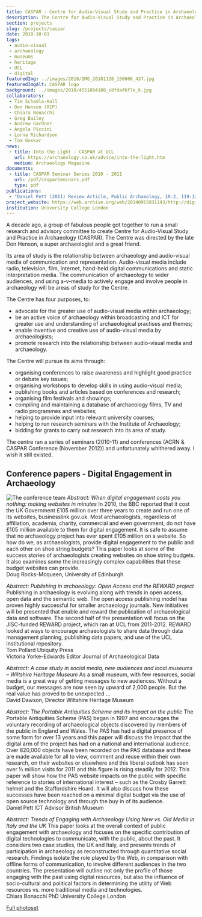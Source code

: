 ```yaml
---
title: CASPAR - Centre for Audio-Visual Study and Practice in Archaeology
description: The Centre for Audio-Visual Study and Practice in Archaeology (CASPAR) is a research centre at the University of York, which aims to develop new methods for the study of the past through the use of audio-visual media.
section: projects
slug: /projects/caspar
date: 2010-10-01
tags:
 - audio-visual
 - archaeology
 - museums
 - heritage
 - UCL
 - digital
featuredImg: ../images/2010/IMG_20181126_150608_437.jpg
featuredImgAlt: CASPAR logo
background: ../images/2010/4551894108_c8fdaf6f7e_k.jpg
collaborators:
 - Tim Schadla-Hall
 - Don Henson (RIP)
 - Chiara Bonacchi
 - Greg Bailey 
 - Andrew Gardner 
 - Angela Piccini
 - Lorna Richardson
 - Tom Goskar
news:
 - title: Into the Light – CASPAR at UCL
   url: https://archaeology.co.uk/advice/into-the-light.htm
   medium: Archaeology Magazine
documents:
 - title: CASPAR Seminar Series 2010 - 2011
   url: /pdf/casparSeminars.pdf
   type: pdf
publications:
 - "Daniel Pett (2011) Review Article, Public Archaeology, 10:2, 119-127, DOI: 10.1179/175355311X13086617126648"
project_website: https://web.archive.org/web/20140915031143/http://digitalengagementinarchaeology.wordpress.com/
institution: University College London
---
```

A decade ago, a group of fabulous people got together to run a small research and advisory committee to create 
Centre for Audio-Visual Study and Practice in Archaeology (CASPAR). The Centre was directed by the 
late Don Henson, a super archaeologist and a great friend. 

Its area of study is the relationship between archaeology and audio-visual media of communication and representation. Audio-visual media include radio, television, film, Internet, hand-held digital communications and static interpretation media. The communication of archaeology to wider audiences, and using a-v-media to actively engage and involve people in archaeology will be areas of study for the Centre.

The Centre has four purposes, to:

* advocate for the greater use of audio-visual media within archaeology;
* be an active voice of archaeology within broadcasting and ICT for greater use and understanding of archaeological practises and themes;
* enable inventive and creative use of audio-visual media by archaeologists;
* promote research into the relationship between audio-visual media and archaeology.

The Centre will pursue its aims through:

* organising conferences to raise awareness and highlight good practice or debate key issues;
* organising workshops to develop skills in using audio-visual media;
* publishing books and articles based on conferences and research;
* organising film festivals and showings;
* compiling and maintaining a database of archaeology films, TV and radio programmes and websites;
* helping to provide input into relevant university courses;
* helping to run research seminars with the Institute of Archaeology;
* bidding for grants to carry out research into its area of study.

The centre ran a series of seminars (2010-11) and conferences (ACRN & CASPAR Conference (November 2012)) and unfortunately whithered away. I wish it still existed.

## Conference papers - Digital Engagement in Archaeology

![The conference team](https://live.staticflickr.com/8488/8178208208_70d5725099_b.jpg)
_Abstract: When digital engagement costs you nothing: making websites in minutes_
In 2010, the BBC reported that it cost the UK Government £105 million over three years to create and run one of its websites, 
businesslink.gov.uk. Most archaeologists, regardless of affiliation, academia, charity, commercial and even government, 
do not have £105 million available to them for digital engagement. It is safe to assume that no archaeology project has 
ever spent £105 million on a website. So how do we, as archaeologists, provide digital engagement to the public and each 
other on shoe string budgets? This paper looks at some of the success stories of archaeologists creating websites on shoe 
string budgets. It also examines some the increasingly complex capabilities that these budget websites can provide.  
Doug Rocks-Mcqueen, University of Edinburgh

_Abstract: Publishing in archaeology: Open Access and the REWARD project_
Publishing in archaeology is evolving along with trends in open access, open data and the semantic web. The open access 
publishing model has proven highly successful for smaller archaeology journals. New initiatives will be presented that 
enable and reward the publication of archaeological data and software. The second half of the presentation will focus 
on the JISC-funded REWARD project, which ran at UCL from 2011-2012. REWARD looked at ways to encourage archaeologists to 
share data through data management planning, publishing data papers, and use of the UCL institutional repository.  
Tom Pollard Ubiquity Press  
Victoria Yorke-Edwards Editor Journal of Archaeological Data

_Abstract: A case study in social media, new audiences and local museums – Wiltshire Heritage Museum_
As a small museum, with few resources, social media is a great way of getting messages to new audiences. Without a budget, 
our messages are now seen by upward of 2,000 people. But the real value has proved to be unexpected …  
David Dawson, Director Wiltshire Heritage Museum

_Abstract: The Portable Antiquities Scheme and its impact on the public_
The Portable Antiquities Scheme (PAS) began in 1997 and encourages the voluntary recording of archaeological objects 
discovered by members of the public in England and Wales. The PAS has had a digital presence of some form for over 13 years 
and this paper will discuss the impact that the digital arm of the project has had on a national and international 
audience. Over 820,000 objects have been recorded on the PAS database and these are made available for all to view, 
comment and reuse within their own research, on their websites or elsewhere and this liberal outlook has seen over ½ 
million visits for 2011 and this figure is rising steadily for 2012. This paper will show how the PAS website impacts on 
the public with specific reference to stories of international interest – such as the Crosby Garrett helmet and the 
Staffordshire Hoard. It will also discuss how these successes have been reached on a minimal digital budget via the use of 
open source technology and through the buy in of its audience.  
Daniel Pett ICT Advisor British Museum

_Abstract: Trends of Engaging with Archaeology Using New vs. Old Media in Italy and the UK_
This paper looks at the overall context of public engagement with archaeology and focuses on the specific contribution of 
digital technologies to communicate, with the public, about the past. It considers two case studies, the UK and Italy, 
and presents trends of participation in archaeology as reconstructed through quantitative social research. Findings isolate 
the role played by the Web, in comparison with offline forms of communication, to involve different audiences in the two 
countries. The presentation will outline not only the profile of those engaging with the past using digital resources, 
but also the influence of socio-cultural and political factors in determining the utility of Web resources vs. more traditional 
media and technologies.  
Chiara Bonacchi PhD University College London

[Full photoset](https://www.flickr.com/photos/finds/albums/72157631988296616)